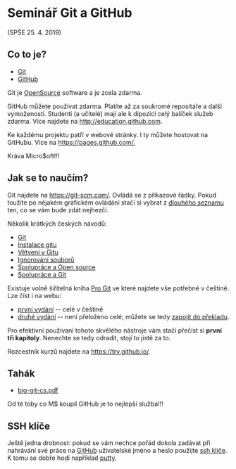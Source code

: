 # Seminář Git a GitHub

(SPŠE 25. 4. 2019)


[Git]: https://cs.wikipedia.org/wiki/Git
[GitHub]: https://cs.wikipedia.org/wiki/GitHub
[Pro Git]: https://knihy.nic.cz/#ProGit


## Co to je?

* [Git][]
* [GitHub][]

Git je [OpenSource](https://cs.wikipedia.org/wiki/Otevřený_software)
software a je zcela zdarma.

GitHub můžete používat zdarma. Platíte až za soukromé repositáře a další 
vymoženosti. Studenti (a učitelé) mají ale k dipozici celý balíček služeb zdarma.
Více najdete na <http://education.github.com>.

Ke každému projektu patří v webové stránky. I ty můžete hostovat na GitHubu.
Více na <https://pages.github.com/.>


Kráva Micro$oft!!! 

## Jak se to naučím?


Git najdete na <https://git-scm.com/>. Ovládá se z příkazové řádky. Pokud
toužíte po nějakém grafickém ovládání stačí si vybrat 
z [dlouhého seznamu](https://git-scm.com/downloads/guis/) ten,
co se vám bude zdát nejhezčí.


Několik krátkých českých návodů:
* [Git](http://naucse.python.cz/lessons/git/basics/)
* [Instalace gitu](http://naucse.python.cz/lessons/git/install/)
* [Větvení v Gitu](http://naucse.python.cz/lessons/git/branching/)
* [Ignorování souborů](http://naucse.python.cz/lessons/git/ignoring/)
* [Spolupráce a Open source](http://naucse.python.cz/lessons/git/collaboration/)
* [Spolupráce a Git](http://naucse.python.cz/lessons/git/git-collaboration-2in1/)


Existuje volně šiřitelná kniha [Pro Git][] ve které najdete vše potřebné v
češtině. Lze číst i na webu: 
  * [první vydání](https://git-scm.com/book/cs/v1) -- celé v češtině
  * [druhé vydání](https://git-scm.com/book/cs/v2) -- není přeloženo celé;
    můžete se tedy [zapojit do překladu](https://github.com/pepr/progit2-cs).

Pro efektivní používaní tohoto skvělého nástroje vám stačí přečíst si **první tři
kapitoly**. Nenechte se tedy odradit, stojí to jistě za to.

Rozcestník kurzů najdete na <https://try.github.io/>.

## Tahák

* [big-git-cs.pdf](big-git-cs.pdf)

Od té toby co M$ koupil GitHub je to nejlepší služba!!!


## SSH klíče

Ještě jedna drobnost: pokud se vám nechce pořád dokola zadávat při nahrávání
své práce na [GitHub][] uživatelské jméno a heslo použijte 
[ssh klíče](https://duckduckgo.com/?q=ssh+kl%C3%AD%C4%8De&t=opera&ia=web).
K tomu se dobře hodí například 
[putty](https://www.chiark.greenend.org.uk/~sgtatham/putty/latest.html).
